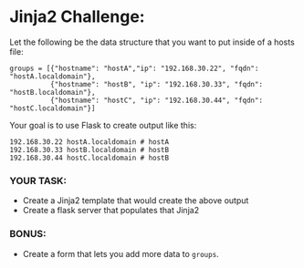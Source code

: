 # Jinja2 Challenge:

Let the following be the data structure that you want to put inside of a hosts file:

    groups = [{"hostname": "hostA","ip": "192.168.30.22", "fqdn": "hostA.localdomain"},
              {"hostname": "hostB", "ip": "192.168.30.33", "fqdn": "hostB.localdomain"},
              {"hostname": "hostC", "ip": "192.168.30.44", "fqdn": "hostC.localdomain"}]

Your goal is to use Flask to create output like this:

    192.168.30.22 hostA.localdomain # hostA
    192.168.30.33 hostB.localdomain # hostB
    192.168.30.44 hostC.localdomain # hostB

### YOUR TASK:
- Create a Jinja2 template that would create the above output
- Create a flask server that populates that Jinja2

### BONUS:
- Create a form that lets you add more data to `groups`.

<!-- 
Solution

# Undercloud Host FQDNs
{% for item in groups %}
{{ item.ip }}    {{item.fqdn }} # {{ item.hostname }}
{% endfor %}



ROCKET SCIENCE!!!

Turn this into an API that accepts inputs from a form

#!/usr/bin/env python3

from flask import Flask
from flask import request
from flask import render_template, url_for, redirect


app = Flask(__name__)

groups = [{"hostname": "hostA", "ip": "192.168.30.22", "fqdn": "hostA.localdomain"},
          {"hostname": "hostB", "ip": "192.168.30.33", "fqdn": "hostB.localdomain"},
          {"hostname": "hostC", "ip": "192.168.30.44", "fqdn": "hostC.localdomain"}]

@app.route("/", methods=["POST", "GET"])
@app.route("/add_ip", methods=["POST", "GET"])
def adder():
    if request.method == "POST":
        hostname = request.form.get("hostname")
        ip = request.form.get("ip")
        fqdn = request.form.get("fqdn")
        groups.append({"hostname": hostname, "ip": ip, "fqdn": fqdn})
        print(groups)
        return redirect(url_for('adder'))
    else:
        print("Groups again")
        print(groups)
        return render_template("hostsfile.html", groups=groups)


app.run(port=2224)



HERE IS THE hostsfile.html file:

<HTML>
<body>
<h1>
Here are the hosts</h1> <br>

{% for item in groups %}<ul>{{ item.ip }} {{ item.fqdn }} # {{ item.hostname }}</ul>{% endfor %}

<form action = "/add_ip" method="post">
    Hostname <input type="text" name="hostname"/><br>
    IP <input type="text" name="ip"/><br>
    FQDN <input type="text" name="fqdn"/><br>
    <input type="submit" value="Add Host"/>
</form>
</body>
</HTML>
-->

